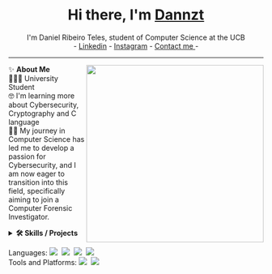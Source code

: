 <h1 align="center"> Hi there, I'm <a href="https://www.linkedin.com/in/danielribeiroteles/">Dannzt</a> </h1>

<!--- Adding Header Elements -->
<p align="center">
  I'm Daniel Ribeiro Teles, student of Computer Science at the UCB <br> -
  <a href="https://www.linkedin.com/in/danielribeiroteles/">Linkedin</a> - 
  <a href="https://www.instagram.com/daniel.dinizt/">Instagram</a> -
  <a href="mailto:danielribeiroteles021@gmail.com">Contact me </a> -
</p>

-----------------------------------------------------------
✨ **About Me**<img src="https://otimogestorerp.wpenginepowered.com/wp-content/uploads/2021/09/img-topo-cadeado-og-02.png" min-width="300px" max-width="300px" width="350px" align="right">  <br> 
👨🏻‍💻 University Student  <br>
🤓 I'm learning more about Cybersecurity, Cryptography and C language<br>
👨‍🎓 My journey in Computer Science has led me to develop a passion for Cybersecurity, and I am now eager to transition into this field, specifically aiming to join a Computer Forensic Investigator. <br>

<!--- Adding Tech Stack open Section -->

<details>	
 <summary><b>🛠 Skills / Projects </b></summary> 
  <h4> Skills </h4>
  
| Skills                                   | Associated Project|
|----------------------------------------- |-------------------|
| Proficient in C Programming (University) | <a href="https://github.com/Dannzt/CodigosUCB" target ="_blank" >Portfolio Project</a> |
|Teamwork & Collaboration in C Programing  | <a href="https://github.com/Dannzt/projeto_Estrutura_de_Dados" taget="_blank" > Stock Control</a> |


</details> 


Languages: <img src="https://img.shields.io/badge/-python-437CAC?logo=python&logoColor=white&style=flat">&nbsp;
<img src="https://img.shields.io/badge/-Mysql-DC8F0F?logo=Mysql&logoColor=white&style=flat">&nbsp; 
<img src="https://img.shields.io/badge/-HTML5-DE5934?logo=HTML5&logoColor=white&style=flat">&nbsp;
<img src="https://img.shields.io/badge/-CSS3-2275B2?logo=CSS3&logoColor=white&style=flat"> &nbsp;  <br>
Tools and Platforms: 
<img src="https://img.shields.io/badge/-Git-orange?logo=Git&logoColor=white&style=flat">&nbsp; 
<img src="https://img.shields.io/badge/-Visual%20Studio%20Code-25AEF4?logo=visualstudio&logoColor=white&style=flat">&nbsp;
